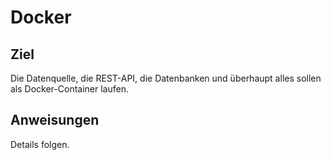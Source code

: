 
# Docker

## Ziel

Die Datenquelle, die REST-API, die Datenbanken und überhaupt alles sollen als Docker-Container laufen.

## Anweisungen

Details folgen.
